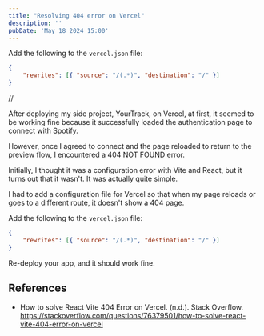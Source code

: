```yaml
---
title: "Resolving 404 error on Vercel"
description: ''
pubDate: 'May 18 2024 15:00'
---
```


Add the following to the `vercel.json` file:

```json
{
    "rewrites": [{ "source": "/(.*)", "destination": "/" }]
}
```

//

After deploying my side project, YourTrack, on Vercel, at first, it seemed to be working fine because it successfully loaded the authentication page to connect with Spotify.

However, once I agreed to connect and the page reloaded to return to the preview flow, I encountered a 404 NOT FOUND error.

Initially, I thought it was a configuration error with Vite and React, but it turns out that it wasn't. It was actually quite simple.

I had to add a configuration file for Vercel so that when my page reloads or goes to a different route, it doesn't show a 404 page.

Add the following to the `vercel.json` file:

```json
{
    "rewrites": [{ "source": "/(.*)", "destination": "/" }]
}
```

Re-deploy your app, and it should work fine.

## References
- How to solve React Vite 404 Error on Vercel. (n.d.). Stack Overflow. https://stackoverflow.com/questions/76379501/how-to-solve-react-vite-404-error-on-vercel